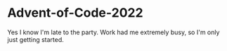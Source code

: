 # Advent-of-Code-2022

Yes I know I'm late to the party. Work had me extremely busy, so I'm only just getting started.
